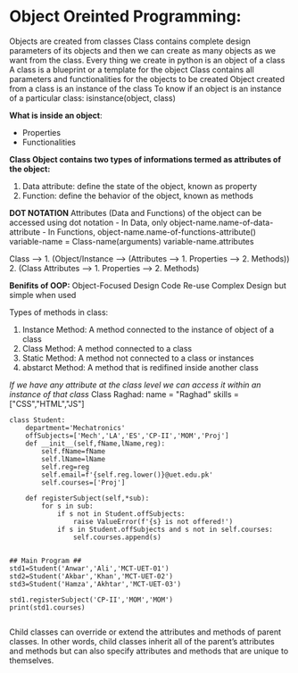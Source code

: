 # Object Oreinted Programming:
Objects are created from classes 
Class contains complete design parameters of its objects and then we can create as many objects as we want from the class.
Every thing we create in python is an object of a class 
A class is a blueprint or a template for the object
Class contains all parameters and functionalities for the objects to be created
Object created from a class is an instance of the class 
To know if an object is an instance of a particular class:
    isinstance(object, class)

**What is inside an object**:
- Properties
- Functionalities

**Class Object contains two types of informations termed as attributes of the object:**
1. Data attribute: define the state of the object, known as property
2. Function: define the behavior of the object, known as methods

**DOT NOTATION**
Attributes (Data and Functions) of the object can be accessed using dot notation
    - In Data, only object-name.name-of-data-attribute
    - In Functions, object-name.name-of-functions-attribute()
    <!-- object instantiated -->
    variable-name = Class-name(arguments)
    <!-- object initialization -->
    variable-name.attributes

Class --> 1. (Object/Instance --> (Attributes --> 1. Properties --> 2. Methods))
          2. (Class Attributes --> 1. Properties --> 2. Methods)

**Benifits of OOP:**
    Object-Focused Design
    Code Re-use
    Complex Design but simple when used

Types of methods in class:
1. Instance Method: A method connected to the instance of object of a class 
2. Class Method: A method connected to a class
3. Static Method: A method not connected to a class or instances
4. abstarct Method: A method that is redifined inside another class

*If we have any attribute at the class level we can access it within an instance of that class*
Class Raghad:
    name = "Raghad"
    skills = ["CSS","HTML","JS"]


```
class Student:
    department='Mechatronics'
    offSubjects=['Mech','LA','ES','CP-II','MOM','Proj']
    def __init__(self,fName,lName,reg):
        self.fName=fName
        self.lName=lName
        self.reg=reg
        self.email=f'{self.reg.lower()}@uet.edu.pk'
        self.courses=['Proj']
    
    def registerSubject(self,*sub):
        for s in sub:
            if s not in Student.offSubjects:
                raise ValueError(f'{s} is not offered!')
            if s in Student.offSubjects and s not in self.courses:
                self.courses.append(s)
            

## Main Program ##
std1=Student('Anwar','Ali','MCT-UET-01') 
std2=Student('Akbar','Khan','MCT-UET-02')
std3=Student('Hamza','Akhtar','MCT-UET-03')

std1.registerSubject('CP-II','MOM','MOM')
print(std1.courses)


```


Child classes can override or extend the attributes and methods of parent classes. In other words, child classes inherit all of the parent’s attributes and methods but can also specify attributes and methods that are unique to themselves.

